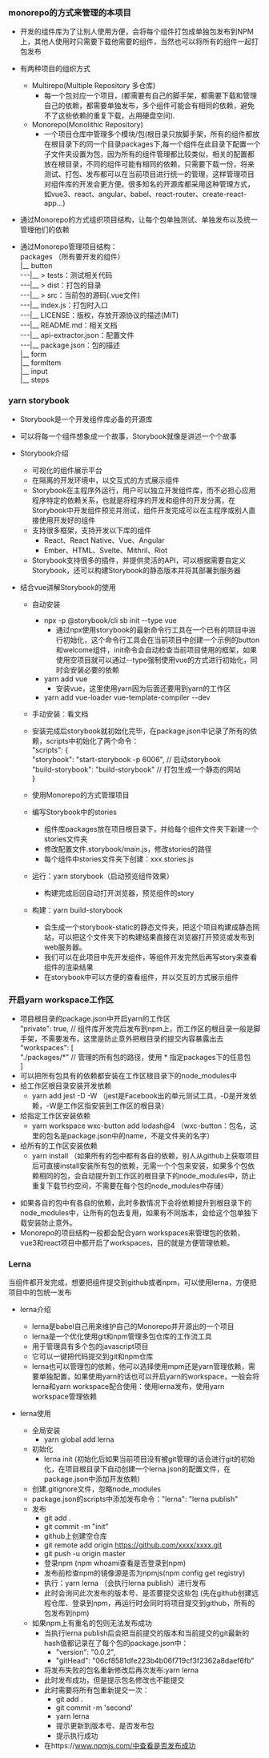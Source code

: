 ### monorepo的方式来管理的本项目
* 开发的组件库为了让别人使用方便，会将每个组件打包成单独包发布到NPM上，其他人使用时只需要下载他需要的组件，当然也可以将所有的组件一起打包发布
* 有两种项目的组织方式
  - Multirepo(Multiple Repository 多仓库)
    * 每一个包对应一个项目，(都需要有自己的脚手架，都需要下载和管理自己的依赖，都需要单独发布，多个组件可能会有相同的依赖，避免不了这些依赖的重复下载，占用硬盘空间).
  - Monorepo(Monolithic Repository)
    * 一个项目仓库中管理多个模块/包(根目录只放脚手架，所有的组件都放在根目录下的同一个目录packages下,每一个组件在此目录下配置一个子文件夹设置为包，因为所有的组件管理都比较类似，相关的配置都放在根目录，不同的组件可能有相同的依赖，只需要下载一份，将来测试、打包、发布都可以在当前项目进行统一的管理，这样管理项目对组件库的开发会更方便。很多知名的开源库都采用这种管理方式，如vue3、react、angular、babel、react-router、create-react-app...)

* 通过Monorepo的方式组织项目结构，让每个包单独测试、单独发布以及统一管理他们的依赖
* 通过Monorepo管理项目结构：                  
    packages （所有要开发的组件）                            
    |__ button          
    ---|__ > tests：测试相关代码             
    ---|__ > dist：打包的目录                             
    ---|__ > src：当前包的源码(.vue文件)                      
    ---|__ index.js：打包时入口                            
    ---|__ LICENSE：版权，存放开源协议的描述(MIT)       
    ---|__ README.md：相关文档             
    ---|__ api-extractor.json：配置文件          
    ---|__ package.json：包的描述           
    |__ form           
    |__ formItem         
    |__ input         
    |__ steps        



### yarn storybook
* Storybook是一个开发组件库必备的开源库
* 可以将每一个组件想象成一个故事，Storybook就像是讲述一个个故事

* Storybook介绍
  - 可视化的组件展示平台
  - 在隔离的开发环境中，以交互式的方式展示组件
  - Storybook在主程序外运行，用户可以独立开发组件库，而不必担心应用程序特定的依赖关系，也就是将程序的开发和组件的开发分离，在Storybook中开发组件预览并测试，组件开发完成可以在主程序或别人直接使用开发好的组件
  - 支持很多框架，支持开发以下库的组件
      * React、React Native、Vue、Angular
      * Ember、HTML、Svelte、Mithril、Riot
  - Storybook支持很多的插件，并提供灵活的API，可以根据需要自定义Storybook，还可以构建Storybook的静态版本并将其部署到服务器

* 结合vue讲解Storybook的使用
  - 自动安装
      * npx -p @storybook/cli sb init --type vue
        - 通过npx使用storybook的最新命令行工具在一个已有的项目中进行初始化，这个命令行工具会在当前项目中创建一个示例的button和welcome组件，init命令会自动检查当前项目使用的框架，如果使用空项目就可以通过--type强制使用vue的方式进行初始化，同时会安装必要的依赖
      * yarn add vue
        - 安装vue，这里使用yarn因为后面还要用到yarn的工作区
      * yarn add vue-loader vue-template-compiler --dev
  - 手动安装：看文档

  - 安装完成后storybook就初始化完毕，在package.json中记录了所有的依赖，scripts中初始化了两个命令：            
      "scripts": {          
          "storybook": "start-storybook -p 6006", // 启动storybook            
          "build-storybook": "build-storybook" // 打包生成一个静态的网站              
      }            
  - 使用Monorepo的方式管理项目
  - 编写Storybook中的stories
      * 组件库packages放在项目根目录下，并给每个组件文件夹下新建一个stories文件夹
      * 修改配置文件.storybook/main.js，修改stories的路径
      * 每个组件中stories文件夹下创建：xxx.stories.js
  - 运行：yarn storybook（启动预览组件效果）
      * 构建完成后回自动打开浏览器，预览组件的story
  - 构建：yarn build-storybook
      * 会生成一个storybook-static的静态文件夹，把这个项目构建成静态网站，可以把这个文件夹下的构建结果直接在浏览器打开预览或发布到web服务器。
      * 我们可以在此项目中先开发组件，等组件开发完然后再写story来查看组件的渲染结果
      * 在storybook中可以方便的查看组件，并以交互的方式展示组件



### 开启yarn workspace工作区
  - 项目根目录的package.json中开启yarn的工作区          
    "private": true, // 组件库开发完后发布到npm上，而工作区的根目录一般是脚手架，不需要发布，这里是防止意外把根目录的提交内容暴露出去               
    "workspaces":  [         
        "./packages/*"  // 管理的所有包的路径，使用 * 指定packages下的任意包           
    ]             
  - 可以把所有包具有的依赖都安装在工作区根目录下的node_modules中
  - 给工作区根目录安装开发依赖
      * yarn add jest -D -W （jest是Facebook出的单元测试工具，-D是开发依赖，-W是工作区指安装到工作区的根目录）
  - 给指定工作区安装依赖
      * yarn workspace wxc-button add lodash@4 （wxc-button：包名，这里的包名是package.json中的name，不是文件夹的名字）
  - 给所有的工作区安装依赖
      * yarn install （如果所有的包中都有各自的依赖，别人从github上获取项目后可直接install安装所有包的依赖，无需一个个包来安装，如果多个包依赖相同的包，会自动提升到工作区的根目录下的node_modules中，防止重复下载节约空间，不需要在每个包的node_modules中存储）

  * 如果各自的包中有各自的依赖，此时多数情况下会将依赖提升到根目录下的node_modules中，让所有的包去复用，如果有不同版本，会给这个包单独下载安装防止意外。
  * Monorepo的项目结构一般都会配合yarn workspaces来管理包的依赖，vue3和react项目中都开启了workspaces，目的就是方便管理依赖。




### Lerna
  当组件都开发完成，想要把组件提交到github或者npm，可以使用lerna，方便把项目中的包统一发布
  * lerna介绍
      - lerna是babel自己用来维护自己的Monorepo并开源出的一个项目
      - lerna是一个优化使用git和npm管理多包仓库的工作流工具
      - 用于管理具有多个包的javascript项目
      - 它可以一键把代码提交到git和npm仓库
      - lerna也可以管理包的依赖，他可以选择使用mpm还是yarn管理依赖，需要单独配置，如果使用yarn的话也可以开启yarn的workspace，一般会将lerna和yarn workspace配合使用：使用lerna发布，使用yarn workspace管理依赖
  
  * lerna使用
      - 全局安装
          * yarn global add lerna
      - 初始化
          * lerna init (初始化后如果当前项目没有被git管理的话会进行git的初始化，在项目根目录下自动创建一个lerna.json的配置文件，在package.json中添加开发依赖)
      - 创建.gitignore文件，忽略node_modules
      - package.json的scripts中添加发布命令："lerna": "lerna publish"
      - 发布
          * git add .
          * git commit -m "init"
          * github上创建空仓库
          * git remote add origin https://github.com/xxxx/xxxx.git
          * git push -u origin master
          * 登录npm (npm whoami查看是否登录到npm)
          * 发布前检查npm的镜像源是否为npmjs(npm config get registry)
          * 执行：yarn lerna （会执行lerna publish）进行发布
          * 此时会询问此次发布的版本号、是否要提交这些包 (先在github创建远程仓库、登录到npm，再运行时会同时将项目提交到github，所有的包发布到npm)
    
    * 如果npm上有重名的包则无法发布成功
      - 当执行lerna publish后会把当前提交的版本和当前提交的git最新的hash值都记录在了每个包的package.json中：
          * "version": "0.0.2",
          * "gitHead": "06cf8581dfe223b4b06f719cf3f2362a8daef6fb"
      - 将发布失败的包名重新修改后再次发布:yarn lerna
      - 此时发布成功，但是提示包名修改也不能提交
      - 此时需要将所有包重新提交一次：
          * git add .
          * git commit -m 'second'
          * yarn lerna
          * 提示更新到版本号、是否发布包
          * 提示执行成功
      - 在https://www.npmjs.com/中查看是否发布成功